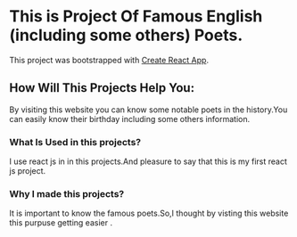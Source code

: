 # This is Project Of Famous English (including some others) Poets.

This project was bootstrapped with [Create React App](https://github.com/facebook/create-react-app).

## How Will This Projects Help You:

By visiting this website you can know some notable poets in the history.You can easily know their birthday including some others information.

### What Is Used in this projects?

I use react js in in this projects.And pleasure to say that this is my first react js project.

### Why I made this projects?

It is important to know the famous poets.So,I thought by visting this website this purpuse getting easier .
